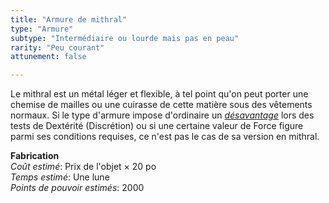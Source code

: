 ```yaml
---
title: "Armure de mithral"
type: "Armure"
subtype: "Intermédiaire ou lourde mais pas en peau"
rarity: "Peu courant"
attunement: false

---
```

Le mithral est un métal léger et flexible, à tel point qu'on peut porter une chemise de mailles ou une cuirasse de cette matière sous des vêtements normaux. Si le type d'armure impose d'ordinaire un [_désavantage_](/utiliser-les-caracteristiques/#avantage-et-desavantage) lors des tests de Dextérité (Discrétion) ou si une certaine valeur de Force figure parmi ses conditions requises, ce n'est pas le cas de sa version en mithral.

**Fabrication**  
*Coût estimé*: Prix de l'objet × 20 po  
*Temps estimé*: Une lune    
*Points de pouvoir estimés*: 2000  
